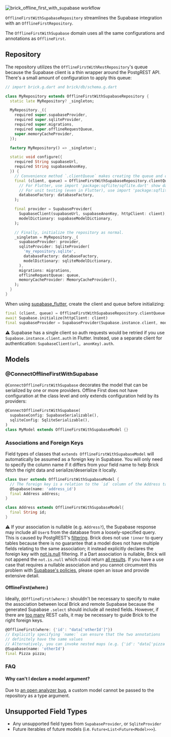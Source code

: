 ![brick_offline_first_with_supabase workflow](https://github.com/GetDutchie/brick/actions/workflows/brick_offline_first_with_supabase.yaml/badge.svg)

`OfflineFirstWithSupabaseRepository` streamlines the Supabase integration with an `OfflineFirstRepository`.

The `OfflineFirstWithSupabase` domain uses all the same configurations and annotations as `OfflineFirst`.

## Repository

The repository utilizes the `OfflineFirstWithRestRepository`'s queue because the Supabase client is a thin wrapper around the PostgREST API. There's a small amount of configuration to apply this queue:

```dart
// import brick.g.dart and brick/db/schema.g.dart

class MyRepository extends OfflineFirstWithSupabaseRepository {
  static late MyRepository? _singleton;

  MyRepository._({
    required super.supabaseProvider,
    required super.sqliteProvider,
    required super.migrations,
    required super.offlineRequestQueue,
    super.memoryCacheProvider,
  });

  factory MyRepository() => _singleton!;

  static void configure({
    required String supabaseUrl,
    required String supabaseAnonKey,
  }) {
    // Convenience method `.clientQueue` makes creating the queue and client easy.
    final (client, queue) = OfflineFirstWithSupabaseRepository.clientQueue(
      // For Flutter, use import 'package:sqflite/sqflite.dart' show databaseFactory;
      // For unit testing (even in Flutter), use import 'package:sqflite_common_ffi/sqflite_ffi.dart' show databaseFactory;
      databaseFactory: databaseFactory,
    );

    final provider = SupabaseProvider(
      SupabaseClient(supabaseUrl, supabaseAnonKey, httpClient: client),
      modelDictionary: supabaseModelDictionary,
    );

    // Finally, initialize the repository as normal.
    _singleton = MyRepository._(
      supabaseProvider: provider,
      sqliteProvider: SqliteProvider(
        'my_repository.sqlite',
        databaseFactory: databaseFactory,
        modelDictionary: sqliteModelDictionary,
      ),
      migrations: migrations,
      offlineRequestQueue: queue,
      memoryCacheProvider: MemoryCacheProvider(),
    );
  }
}
```

When using [supabase_flutter](https://pub.dev/packages/supabase_flutter), create the client and queue before initializing:

```dart
final (client, queue) = OfflineFirstWithSupabaseRepository.clientQueue(databaseFactory: databaseFactory);
await Supabase.initialize(httpClient: client)
final supabaseProvider = SupabaseProvider(Supabase.instance.client, modelDictionary: ...)
```

:warning: Supabase has a single client so auth requests would be retried if you use `Supabase.instance.client.auth` in Flutter. Instead, use a separate client for authentication: `SupabaseClient(url, anonKey).auth`.

## Models

### @ConnectOfflineFirstWithSupabase

`@ConnectOfflineFirstWithSupabase` decorates the model that can be serialized by one or more providers. Offline First does not have configuration at the class level and only extends configuration held by its providers:

```dart
@ConnectOfflineFirstWithSupabase(
  supabaseConfig: SupabaseSerializable(),
  sqliteConfig: SqliteSerializable(),
)
class MyModel extends OfflineFirstWithSupabaseModel {}
```

### Associations and Foreign Keys

Field types of classes that `extends OfflineFirstWithSupabaseModel` will automatically be assumed as a foreign key in Supabase. You will only need to specify the column name if it differs from your field name to help Brick fetch the right data and serialize/deserialize it locally.

```dart
class User extends OfflineFirstWithSupabaseModel {
  // The foreign key is a relation to the `id` column of the Address table
  @Supabase(name: 'address_id')
  final Address address;
}

class Address extends OfflineFirstWithSupabaseModel{
  final String id;
}
```

:warning: If your association is nullable (e.g. `Address?`), the Supabase response may include all `User`s from the database from a loosely-specified query. This is caused by PostgREST's [filtering](https://docs.postgrest.org/en/v12/references/api/resource_embedding.html#top-level-filtering). Brick does not use `!inner` to query tables because there is no guarantee that a model does not have multiple fields relating to the same association; it instead explicitly declares the foreign key with [not.is.null](https://docs.postgrest.org/en/v12/references/api/resource_embedding.html#null-filtering-on-embedded-resources) filtering. If a Dart association is nullable, Brick will not append the `not.is.null` which could return [all results](https://github.com/GetDutchie/brick/issues/429#issuecomment-2325941205). If you have a use case that requires a nullable association and you cannot circumvent this problem with [Supabase's policies](https://supabase.com/docs/guides/database/postgres/row-level-security), please open an issue and provide extensive detail.

#### OfflineFirst(where:)

Ideally, `@OfflineFirst(where:)` shouldn't be necessary to specify to make the association between local Brick and remote Supabase because the generated Supabase `.select` should include all nested fields. However, if there are [too many](https://github.com/GetDutchie/brick/issues/399) REST calls, it may be necessary to guide Brick to the right foreign keys.

```dart
@OfflineFirst(where: {'id': "data['otherId']"})
// Explicitly specifying `name:` can ensure that the two annotations
// definitely have the same values
// Alternatively, you can invoke nested maps (e.g. {'id': "data['pizza']['id']"})
@Supabase(name: 'otherId')
final Pizza pizza;
```

### FAQ

#### Why can't I declare a model argument?

Due to [an open analyzer bug](https://github.com/dart-lang/sdk/issues/38309), a custom model cannot be passed to the repository as a type argument.

## Unsupported Field Types

- Any unsupported field types from `SupabaseProvider`, or `SqliteProvider`
- Future iterables of future models (i.e. `Future<List<Future<Model>>>`).
